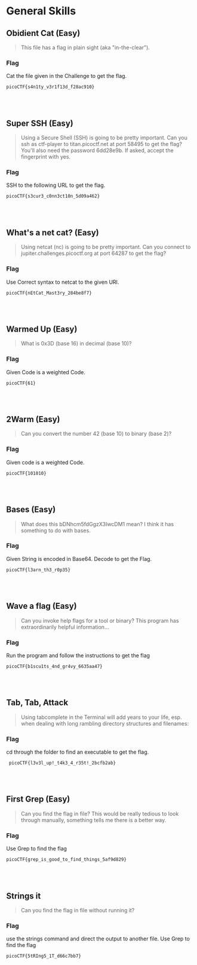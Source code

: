 # General Skills

## Obidient Cat (Easy)
>This file has a flag in plain sight (aka "in-the-clear"). 

### Flag
Cat the file given in the Challenge to get the flag.
```
picoCTF{s4n1ty_v3r1f13d_f28ac910}
```
<br>
<br>

## Super SSH (Easy)
>Using a Secure Shell (SSH) is going to be pretty important.
Can you ssh as ctf-player to titan.picoctf.net at port 58495 to get the flag?
You'll also need the password 6dd28e9b. If asked, accept the fingerprint with yes.

### Flag
SSH to the following URL to get the flag.
```
picoCTF{s3cur3_c0nn3ct10n_5d09a462}
```
<br>
<br>

## What's a net cat? (Easy)
>Using netcat (nc) is going to be pretty important. Can you connect to jupiter.challenges.picoctf.org at port 64287 to get the flag?

### Flag
Use Correct syntax to netcat to the given URl.
```
picoCTF{nEtCat_Mast3ry_284be8f7}
```
<br>
<br>

## Warmed Up (Easy)
>What is 0x3D (base 16) in decimal (base 10)?

### Flag
Given Code is a weighted Code.
```
picoCTF{61}
```
<br>
<br>

## 2Warm (Easy)
>Can you convert the number 42 (base 10) to binary (base 2)?

### Flag
Given code is a weighted Code.
```
picoCTF{101010}
```
<br>
<br>

## Bases (Easy)
>What does this bDNhcm5fdGgzX3IwcDM1 mean? I think it has something to do with bases.


### Flag
Given String is encoded in Base64. Decode to get the Flag.
```
picoCTF{l3arn_th3_r0p35}
```
<br>
<br>

## Wave a flag (Easy)
>Can you invoke help flags for a tool or binary? This program has extraordinarily helpful information...

### Flag
Run the program and follow the instructions to get the flag
```
picoCTF{b1scu1ts_4nd_gr4vy_6635aa47}
```
<br>
<br>

## Tab, Tab, Attack
>Using tabcomplete in the Terminal will add years to your life, esp. when dealing with long rambling directory structures and filenames:

### Flag
cd through the folder to find an executable to get the flag. 
```
 picoCTF{l3v3l_up!_t4k3_4_r35t!_2bcfb2ab}
```
<br>
<br>

## First Grep (Easy)
>Can you find the flag in file? This would be really tedious to look through manually, something tells me there is a better way.

### Flag
Use Grep to find the flag
```
picoCTF{grep_is_good_to_find_things_5af9d829}
```
<br>
<br>

## Strings it
>Can you find the flag in file without running it?

### Flag
use the strings command and direct the output to another file. Use Grep to find the flag
```
picoCTF{5tRIng5_1T_d66c7bb7}
```
<br>
<br>




